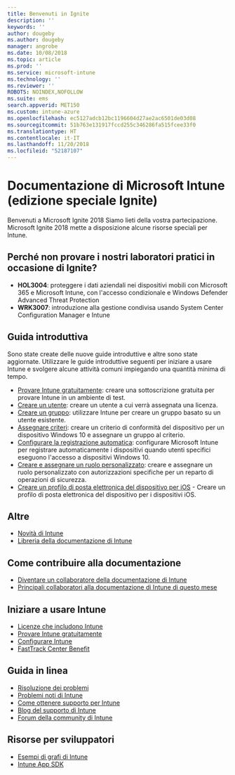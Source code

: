 ```yaml
---
title: Benvenuti in Ignite
description: ''
keywords: ''
author: dougeby
ms.author: dougeby
manager: angrobe
ms.date: 10/08/2018
ms.topic: article
ms.prod: ''
ms.service: microsoft-intune
ms.technology: ''
ms.reviewer: ''
ROBOTS: NOINDEX,NOFOLLOW
ms.suite: ems
search.appverid: MET150
ms.custom: intune-azure
ms.openlocfilehash: ec5127adcb12bc1196604d27ae2ac6501de03d08
ms.sourcegitcommit: 51b763e131917fccd255c346286fa515fcee33f0
ms.translationtype: HT
ms.contentlocale: it-IT
ms.lasthandoff: 11/20/2018
ms.locfileid: "52187107"
---
```

# <a name="microsoft-intune-documentation-40ignite-special-edition41"></a>Documentazione di Microsoft Intune &#40;edizione speciale Ignite&#41;
Benvenuti a Microsoft Ignite 2018 Siamo lieti della vostra partecipazione. Microsoft Ignite 2018 mette a disposizione alcune risorse speciali per Intune.

## <a name="try-our-hands-on-labs-at-ignite"></a>Perché non provare i nostri laboratori pratici in occasione di Ignite?
- **HOL3004**: proteggere i dati aziendali nei dispositivi mobili con Microsoft 365 e Microsoft Intune, con l'accesso condizionale e Windows Defender Advanced Threat Protection
- **WRK3007**: introduzione alla gestione condivisa usando System Center Configuration Manager e Intune

## <a name="quickstarts"></a>Guida introduttiva
Sono state create delle nuove guide introduttive e altre sono state aggiornate. Utilizzare le guide introduttive seguenti per iniziare a usare Intune e svolgere alcune attività comuni impiegando una quantità minima di tempo.

- [Provare Intune gratuitamente](free-trial-sign-up.md): creare una sottoscrizione gratuita per provare Intune in un ambiente di test.    
- [Creare un utente](quickstart-create-user.md): creare un utente a cui verrà assegnata una licenza.
- [Creare un gruppo](quickstart-create-group.md): utilizzare Intune per creare un gruppo basato su un utente esistente.
- [Assegnare criteri](get-started-policies.md): creare un criterio di conformità del dispositivo per un dispositivo Windows 10 e assegnare un gruppo al criterio.
- [Configurare la registrazione automatica](quickstart-setup-auto-enrollment.md): configurare Microsoft Intune per registrare automaticamente i dispositivi quando utenti specifici eseguono l'accesso a dispositivi Windows 10.
- [Creare e assegnare un ruolo personalizzato](quickstart-create-custom-role.md): creare e assegnare un ruolo personalizzato con autorizzazioni specifiche per un reparto di operazioni di sicurezza. 
- [Creare un profilo di posta elettronica del dispositivo per iOS](quickstart-email-profile.md) - Creare un profilo di posta elettronica del dispositivo per i dispositivi iOS.

## <a name="learn"></a>Altre
- [Novità di Intune](whats-new.md)
- [Libreria della documentazione di Intune](https://docs.microsoft.com/intune/)

## <a name="contribute-to-docs"></a>Come contribuire alla documentazione
- [Diventare un collaboratore della documentazione di Intune](https://github.com/MicrosoftDocs/IntuneDocs/blob/master/README.md)  
- [Principali collaboratori alla documentazione di Intune di questo mese](https://github.com/MicrosoftDocs/IntuneDocs/graphs/contributors?from=2018-09-01&to=2018-11-30&type=c)  

## <a name="start-using-intune"></a>Iniziare a usare Intune
- [Licenze che includono Intune](licenses.md)
- [Provare Intune gratuitamente](free-trial-sign-up.md)
- [Configurare Intune](setup-steps.md)
- [FastTrack Center Benefit](https://docs.microsoft.com/enterprise-mobility-security/Solutions/enterprise-mobility-fasttrack-program)

## <a name="get-help"></a>Guida in linea
- [Risoluzione dei problemi](help-desk-operators.md)
- [Problemi noti di Intune](known-issues.md)
- [Come ottenere supporto per Intune](get-support.md)
- [Blog del supporto di Intune](https://blogs.technet.microsoft.com/intunesupport/)
- [Forum della community di Intune](https://techcommunity.microsoft.com/t5/Enterprise-Mobility-Security/ct-p/EMS)

## <a name="developer-resources"></a>Risorse per sviluppatori
- [Esempi di grafi di Intune](https://github.com/microsoftgraph/powershell-intune-samples)
- [Intune App SDK](app-sdk-get-started.md)

